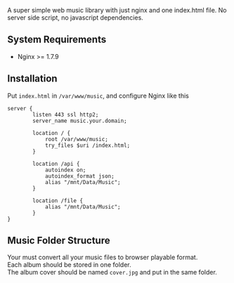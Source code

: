 A super simple web music library with just nginx and one index.html file.
No server side script, no javascript dependencies.

## System Requirements
- Nginx >= 1.7.9

## Installation
Put `index.html` in `/var/www/music`, and configure Nginx like this
```
server {
        listen 443 ssl http2;
        server_name music.your.domain;

        location / {
            root /var/www/music;
            try_files $uri /index.html;
        }

        location /api {
            autoindex on;
            autoindex_format json;
            alias "/mnt/Data/Music";
        }

        location /file {
            alias "/mnt/Data/Music";
        }
}
```

## Music Folder Structure
Your must convert all your music files to browser playable format.  
Each album should be stored in one folder.  
The album cover should be named `cover.jpg` and put in the same folder.

